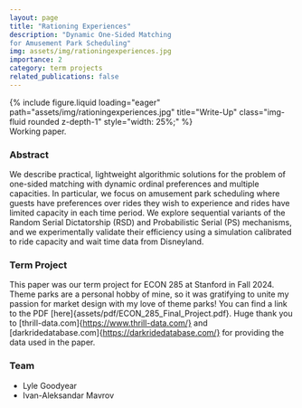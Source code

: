 ```yaml
---
layout: page
title: "Rationing Experiences"
description: "Dynamic One-Sided Matching
for Amusement Park Scheduling"
img: assets/img/rationingexperiences.jpg
importance: 2
category: term projects
related_publications: false
---
```


<div class="row">
    <div class="col-sm mt-3 mt-md-0">
        {% include figure.liquid loading="eager" path="assets/img/rationingexperiences.jpg" title="Write-Up" class="img-fluid rounded z-depth-1" style="width: 25%;" %}
    </div>
</div>
<div class="caption">
    Working paper.
</div>

### Abstract
We describe practical, lightweight algorithmic solutions for the problem of one-sided
matching with dynamic ordinal preferences and multiple capacities. In particular, we
focus on amusement park scheduling where guests have preferences over rides they
wish to experience and rides have limited capacity in each time period. We explore
sequential variants of the Random Serial Dictatorship (RSD) and Probabilistic Serial
(PS) mechanisms, and we experimentally validate their efficiency using a simulation
calibrated to ride capacity and wait time data from Disneyland.

### Term Project
This paper was our term project for ECON 285 at Stanford in Fall 2024. Theme parks are a personal hobby of mine, so it was gratifying to unite my passion for market design with my love of theme parks! You can find a link to the PDF [here]{assets/pdf/ECON_285_Final_Project.pdf}. Huge thank you to [thrill-data.com]{https://www.thrill-data.com/} and [darkridedatabase.com]{https://darkridedatabase.com/} for providing the data used in the paper.

### Team
- Lyle Goodyear
- Ivan-Aleksandar Mavrov